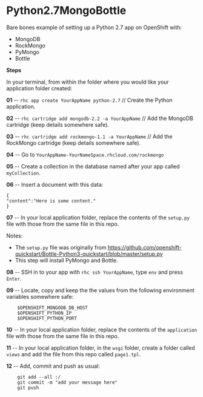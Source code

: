 Python2.7MongoBottle
======================================

Bare bones example of setting up a Python 2.7 app on OpenShift with:

- MongoDB
- RockMongo
- PyMongo
- Bottle

**Steps**

In your terminal, from within the folder where you would like your application folder created:  


**01** -- `rhc app create YourAppName python-2.7`   // Create the Python application.

**02** -- `rhc cartridge add mongodb-2.2 -a YourAppName`   // Add the MongoDB cartridge (keep details somewhere safe).

**03** -- `rhc cartridge add rockmongo-1.1 -a YourAppName`   // Add the RockMongo cartridge (keep details somewhere safe).

**04** -- Go to `YourAppName-YourNameSpace.rhcloud.com/rockmongo`

**05** -- Create a collection in the database named after your app called `myCollection`.

**06** -- Insert a document with this data:


    {
    "content":"Here is some content."
    }


**07** -- In your local application folder, replace the contents of the `setup.py` file with those from the same file in this repo.

Notes:

- The `setup.py` file was originally from https://github.com/openshift-quickstart/Bottle-Python3-quickstart/blob/master/setup.py
- This step will install PyMongo and Bottle.

**08** -- SSH in to your app with `rhc ssh YourAppName`, type `env` and press `Enter`.

**09** -- Locate, copy and keep the the values from the following environment variables somewhere safe:

        $OPENSHIFT_MONGODB_DB_HOST
        $OPENSHIFT_PYTHON_IP
        $OPENSHIFT_PYTHON_PORT

**10** -- In your local application folder, replace the contents of the `application` file with those from the same file in this repo.  

**11** -- In your local application folder, in the `wsgi` folder, create a folder called `views` and add the file from this repo called `page1.tpl`.  

**12** -- Add, commit and push as usual:  

        git add --all :/
        git commit -m "add your message here"
        git push
